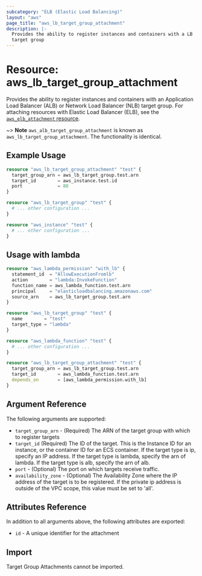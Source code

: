 ```yaml
---
subcategory: "ELB (Elastic Load Balancing)"
layout: "aws"
page_title: "aws_lb_target_group_attachment"
description: |-
  Provides the ability to register instances and containers with a LB
  target group
---
```


# Resource: aws_lb_target_group_attachment

Provides the ability to register instances and containers with an Application Load Balancer (ALB) or Network Load Balancer (NLB) target group. For attaching resources with Elastic Load Balancer (ELB), see the [`aws_elb_attachment` resource](/docs/providers/aws/r/elb_attachment.html).

~> **Note** `aws_alb_target_group_attachment` is known as `aws_lb_target_group_attachment`. The functionality is identical.

## Example Usage

```terraform
resource "aws_lb_target_group_attachment" "test" {
  target_group_arn = aws_lb_target_group.test.arn
  target_id        = aws_instance.test.id
  port             = 80
}

resource "aws_lb_target_group" "test" {
  # ... other configuration ...
}

resource "aws_instance" "test" {
  # ... other configuration ...
}
```

## Usage with lambda

```terraform
resource "aws_lambda_permission" "with_lb" {
  statement_id  = "AllowExecutionFromlb"
  action        = "lambda:InvokeFunction"
  function_name = aws_lambda_function.test.arn
  principal     = "elasticloadbalancing.amazonaws.com"
  source_arn    = aws_lb_target_group.test.arn
}

resource "aws_lb_target_group" "test" {
  name        = "test"
  target_type = "lambda"
}

resource "aws_lambda_function" "test" {
  # ... other configuration ...
}

resource "aws_lb_target_group_attachment" "test" {
  target_group_arn = aws_lb_target_group.test.arn
  target_id        = aws_lambda_function.test.arn
  depends_on       = [aws_lambda_permission.with_lb]
}
```

## Argument Reference

The following arguments are supported:

* `target_group_arn` - (Required) The ARN of the target group with which to register targets
* `target_id` (Required) The ID of the target. This is the Instance ID for an instance, or the container ID for an ECS container. If the target type is ip, specify an IP address. If the target type is lambda, specify the arn of lambda. If the target type is alb, specify the arn of alb.
* `port` - (Optional) The port on which targets receive traffic.
* `availability_zone` - (Optional) The Availability Zone where the IP address of the target is to be registered. If the private ip address is outside of the VPC scope, this value must be set to 'all'.

## Attributes Reference

In addition to all arguments above, the following attributes are exported:

* `id` - A unique identifier for the attachment

## Import

Target Group Attachments cannot be imported.

